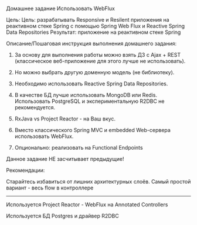 Домашнее задание
Использовать WebFlux

Цель:
Цель: разрабатывать Responsive и Resilent приложения на реактивном стеке Spring c помощью Spring Web Flux и Reactive Spring Data Repositories
Результат: приложение на реактивном стеке Spring


Описание/Пошаговая инструкция выполнения домашнего задания:

1. За основу для выполнения работы можно взять ДЗ с Ajax + REST (классическое веб-приложение для этого лучше не использовать).

2. Но можно выбрать другую доменную модель (не библиотеку).

3. Необходимо использовать Reactive Spring Data Repositories.

4. В качестве БД лучше использовать MongoDB или Redis. Использовать PostgreSQL и экспериментальную R2DBC не рекомендуется.

5. RxJava vs Project Reactor - на Ваш вкус.

6. Вместо классического Spring MVC и embedded Web-сервера использовать WebFlux.

7. Опционально: реализовать на Functional Endpoints

Данное задание НЕ засчитывает предыдущие!

Рекомендации:

Старайтесь избавиться от лишних архитектурных слоёв. Самый простой вариант - весь flow в контроллере

----------------------------------------------

Используется Project Reactor - WebFlux на Annotated Controllers

Используется БД Postgres и драйвер R2DBC